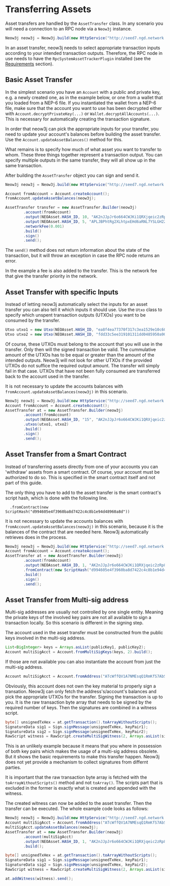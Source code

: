 # Transferring Assets

Asset transfers are handled by the `AssetTransfer` class. In any scenario you 
will need a connection to an RPC node via a `Neow3j` instance.

```java
Neow3j neow3j = Neow3j.build(new HttpService("http://seed7.ngd.network:10332"));
```

In an asset transfer, neow3j needs to select appropriate transaction inputs according to your intended transaction outputs. Therefore, the RPC node in use needs to have the `RpcSystemAssetTrackerPlugin` installed (see the [Requirements](overview/requirements?id=rpc-nodes) section).


## Basic Asset Transfer

In the simplest scenario you have an `Account` with a public and private key,
e.g. a newly created one, as in the example below, or one from a wallet that you
loaded from a NEP-6 file. If you instantiated the wallet from a NEP-6 file, make
sure that the account you want to use has been decrypted either with
`Account.decryptPrivateKey(...)` or `Wallet.decryptAllAccounts(...)`. This is
necessary for automatically creating the transaction signature.

In order that neow3j can pick the appropriate inputs for your transfer, you need
to update your account's balances before building the asset transfer. Use the
`Account.updateAssetBalances()` method for this.

What remains is to specify how much of what asset you want to transfer to whom.
These three things together represent a transaction output. You can specify 
multiple outputs in the same transfer, they will all show up in the same 
transaction.

After building the `AssetTransfer` object you can sign and send it. 

```java
Neow3j neow3j = Neow3j.build(new HttpService("http://seed7.ngd.network:10332"));

Account fromAccount = Account.createAccount();
fromAccount.updateAssetBalances(neow3j);

AssetTransfer transfer = new AssetTransfer.Builder(neow3j)
        .account(fromAccount)
        .output(NEOAsset.HASH_ID, 10, "AK2nJJpJr6o664CWJKi1QRXjqeic2zRp8y")
        .output(NEOAsset.HASH_ID, 5, "APLJBPhtRg2XLhtpxEHd6aRNL7YSLGH2ZL")
        .networkFee(0.001)
        .build()
        .sign()
        .send();
```

The `send()` method does not return information about the state of the
transaction, but it will throw an exception in case the RPC node returns an
error.

In the example a fee is also added to the transfer. This is the network fee
that give the transfer priority in the network.


## Asset Transfer with specific Inputs

Instead of letting neow3j automatically select the inputs for an asset transfer 
you can also tell it which inputs it should use. Use the `Utxo` class to specify 
which unspent transaction outputs (UTXOs) you want to be consumed by the transfer. 

```java
Utxo utxo1 = new Utxo(NEOAsset.HASH_ID, "ea8f4ea77370f317c3ea1529e10c60869d7ac9193b953e903a91e3dbeb188ac5", 0, 10);
Utxo utxo2 = new Utxo(NEOAsset.HASH_ID, "fdd33c5ee319101311dd0485950a902eb286eff4d3cd164c13337e0be154e268", 0, 10);
```

Of course, these UTXOs must belong to the account that you will use in the 
transfer. Only then will the signed transaction be valid. The cummulative amount
of the UTXOs has to be equal or greater than the amount of the intended outputs.
Neow3j will not look for other UTXOs if the provided UTXOs do not suffice the
required output amount. The transfer will simply fail in that case. UTXOs that
have not been fully consumed are transferred back to the account used in the 
transfer.

It is not necessary to update the accounts balances with
`fromAccount.updateAssetBalances(neow3j)` in this scenario.

```java
Neow3j neow3j = Neow3j.build(new HttpService("http://seed7.ngd.network:10332"));
Account fromAccount = Account.createAccount();
AssetTransfer at = new AssetTransfer.Builder(neow3j)
        .account(fromAccount)
        .output(NEOAsset.HASH_ID, "15", "AK2nJJpJr6o664CWJKi1QRXjqeic2zRp8y")
        .utxos(utxo1, utxo2)
        .build()
        .sign()
        .send();
```


## Asset Transfer from a Smart Contract

Instead of transferring assets directly from one of your accounts you can
'withdraw' assets from a smart contract. Of course, your account must be
authorized to do so. This is specified in the smart contract itself and not part
of this guide.

The only thing you have to add to the asset transfer is the smart contract's
script hash, which is done with the following line.
```
  .fromContract(new ScriptHash("d994605e4f3960ba8d7422c4c8b1e94d48960a8d"))
```

It is not necessary to update the accounts balances with
`fromAccount.updateAssetBalances(neow3j)` in this scenario, because it is the 
balances of the contract that are needed here. Neow3j automatically retrieves 
does in the process.

```java
Neow3j neow3j = Neow3j.build(new HttpService("http://seed7.ngd.network:10332"));
Account fromAccount = Account.createAccount();
AssetTransfer at = new AssetTransfer.Builder(neow3j)
        .account(fromAccount)
        .output(NEOAsset.HASH_ID, 1, "AK2nJJpJr6o664CWJKi1QRXjqeic2zRp8y")
        .fromContract(new ScriptHash("d994605e4f3960ba8d7422c4c8b1e94d48960a8d"))
        .build()
        .sign()
        .send();
```


## Asset Transfer from Multi-sig address

Multi-sig addresses are usually not controlled by one single entity. Meaning the
private keys of the involved key pairs are not all available to sign a 
transaction locally. So this scenario is different in the signing step.

The account used in the asset transfer must be constructed from the public keys
involved in the multi-sig address.
```java
List<BigInteger> keys = Arrays.asList(publicKey1, publicKey2);
Account multiSigAcct = Account.fromMultiSigKeys(keys, 2).build();
```
If those are not available you can also instantiate the account from just the
multi-sig address.
```java
Account multiSigAcct = Account.fromAddress("ATcWffQV1A7NMEsqQ1RmKfS7AbSqcAp2hd").build();
```

Obviously, this account does not own the key material to properly sign a
transation. Neow3j can only fetch the address's/account's balances and pick the 
appropriate UTXOs for the transfer. Signing the transaction is up to you. It is
the raw transaction byte array that needs to be signed by the required number of 
keys. Then the signatures are combined in a witness script. 

```java
byte[] unsignedTxHex = at.getTransaction().toArrayWithoutScripts();
SignatureData sig1 = Sign.signMessage(unsignedTxHex, keyPair1);
SignatureData sig2 = Sign.signMessage(unsignedTxHex, keyPair2);
RawScript witness = RawScript.createMultiSigWitness(2, Arrays.asList(sig1, sig2), keys);
```

This is an unlikely example because it means that you where in possession of
both key pairs which makes the usage of a multi-sig address obsolete. But it
shows the basic requirements to make this transfer happen. Neow3j does not yet 
provide a mechanism to collect signatures from differnt parties.

It is important that the raw transaction byte array is fetched with the
`toArrayWithoutScripts()` method and not `toArray()`. The scripts part that is
excluded in the former is exactly what is created and appended with the witness.

The created witness can now be added to the asset transfer. Then the transfer
can be executed. The whole example code looks as follows:

```java
Neow3j neow3j = Neow3j.build(new HttpService("http://seed7.ngd.network:10332"));
Account multiSigAcct = Account.fromAddress("ATcWffQV1A7NMEsqQ1RmKfS7AbSqcAp2hd").build();
multiSigAcct.updateAssetBalances(neow3j);
AssetTransfer at = new AssetTransfer.Builder(neow3j)
        .account(multiSigAcct)
        .output(NEOAsset.HASH_ID, 1, "AK2nJJpJr6o664CWJKi1QRXjqeic2zRp8y")
        .build();

byte[] unsignedTxHex = at.getTransaction().toArrayWithoutScripts();
SignatureData sig1 = Sign.signMessage(unsignedTxHex, keyPair1);
SignatureData sig2 = Sign.signMessage(unsignedTxHex, keyPair2);
RawScript witness = RawScript.createMultiSigWitness(2, Arrays.asList(sig1, sig2), keys);

at.addWitness(witness).send();
```
